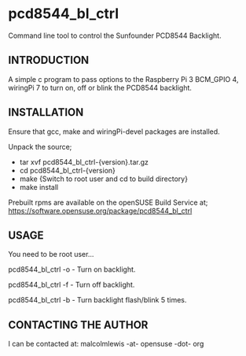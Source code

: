 pcd8544_bl_ctrl
=====================
Command line tool to control the Sunfounder PCD8544 Backlight.

INTRODUCTION
---------------------
A simple c program to pass options to the Raspberry Pi 3
BCM_GPIO 4, wiringPi 7 to turn on, off or blink the PCD8544 backlight.

INSTALLATION
---------------------
Ensure that gcc, make and wiringPi-devel packages are installed.

Unpack the source;
- tar xvf pcd8544_bl_ctrl-{version}.tar.gz
- cd pcd8544_bl_ctrl-{version}
- make
{Switch to root user and cd to build directory}
- make install

Prebuilt rpms are available on the openSUSE Build Service at;
https://software.opensuse.org/package/pcd8544_bl_ctrl

USAGE
---------------------
You need to be root user...

pcd8544_bl_ctrl -o - Turn on backlight.

pcd8544_bl_ctrl -f - Turn off backlight.

pcd8544_bl_ctrl -b - Turn backlight flash/blink 5 times.

CONTACTING THE AUTHOR
---------------------
I can be contacted at: malcolmlewis -at- opensuse -dot- org
